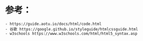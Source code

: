 # 参考：
    - https://guide.aotu.io/docs/html/code.html
    - 谷歌 https://google.github.io/styleguide/htmlcssguide.html
    - w3schools https://www.w3schools.com/html/html5_syntax.asp